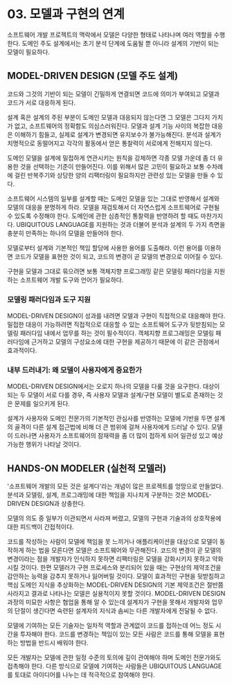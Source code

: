 # 03. 모델과 구현의 연계

소프트웨어 개발 프로젝트의 맥락에서 모델은 다양한 형태로 나타나며 여러 역할을 수행한다.
도메인 주도 설계에서는 초기 분석 단계에 도움될 뿐 아니라 설계의 기반이 되는 모델이 필요하다.

## MODEL-DRIVEN DESIGN (모델 주도 설계)

코드와 그것의 기반이 되는 모델이 긴밀하게 연결되면 코드에 의미가 부여되고 모델과 코드가 서로 대응하게 된다.

설계 혹은 설계의 주된 부분이 도메인 모델과 대응되지 않는다면 그 모델은 그다지 가치가 없고, 소프트웨어의 정확함도 의심스러워진다.
모델과 설계 기능 사이의 복잡한 대응은 이해하기 힘들고, 실제로 설계가 변경되면 유지보수가 불가능해진다.
분석과 설계가 치명적으로 동떨어지고 각각의 활동에서 얻은 통찰력이 서로에게 전해지지 않는다.

도메인 모델을 설계에 밀접하게 연관시키는 원칙을 강제하면 각종 모델 가운데 좀 더 유용한 것을 선택하는 기준이 만들어진다.
이를 위해서 많은 고민이 필요하고 보통 수차례에 걸린 반복주기와 상당한 양의 리팩터링이 필요하지만 관련성 있는 모델을 만들 수 있다.

소프트웨어 시스템의 일부를 설계할 때는 도메인 모델을 있는 그대로 반영해서 설계와 모델의 대응을 분명하게 하라.
모델을 재검토해서 더 자연스럽게 소프트웨어로 구현될 수 있도록 수정해야 한다.
도메인에 관한 심층적인 통찰력을 반영하려 할 때도 마찬가지다.
UBIQUITOUS LANGUAGE를 지원하는 것과 더불어 분석과 설계의 두 가지 측면을 충분히 만족하는 하나의 모델을 만들어야 한다.

모델로부터 설계와 기본적인 책임 할당에 사용한 용어를 도출해라.
이런 용어를 이용하면 코드가 모델을 표현한 것이 되고, 코드의 변경이 곧 모델의 변경으로 이어질 수 있다.

구현을 모델과 그대로 묶으려면 보통 객체지향 프로그래밍 같은 모델링 패러다임을 지원하는 소프트웨어 개발 도구와 언어가 필요하다.


### 모델링 패러다임과 도구 지원

MODEL-DRIVEN DESIGN이 성과를 내려면 모델과 구현이 직접적으로 대응해야 한다.
밀접한 대응이 가능하려면 직접적으로 대응할 수 있는 소프트웨어 도구가 뒷받침되는 모델링 패러다임 내에서 업무를 하는 것이 필수적이다.
객체지향 프로그래밍은 모델링 패러다임에 근거하고 모델의 구성요소에 대한 구현을 제공하기 때문에 이 같은 관점에서 효과적이다.


### 내부 드러내기: 왜 모델이 사용자에게 중요한가

MODEL-DRIVEN DESIGN에서는 오로지 하나의 모델을 다룰 것을 요구한다.
대상이 되는 두 모델이 서로 다를 경우, 즉 사용자 모델과 설계/구현 모델이 별도로 존재하는 것은 문제를 일으키게 된다. 

설계가 사용자와 도메인 전문가의 기본적인 관심사를 반영하는 모델에 기반을 두면 설계의 골격이 다른 설계 접근법에 비해 더 큰 범위에 걸쳐 사용자에게 드러날 수 있다.
모델이 드러나면 사용자가 소프트웨어의 잠재력을 좀 더 많이 접하게 되어 일관성 있고 예상 가능한 행위가 나타날 것이다.


## HANDS-ON MODELER (실천적 모델러)

'소프트웨어 개발의 모든 것은 설계다'라는 개념이 많은 프로젝트를 엉망으로 만들었다. 
분석과 모델링, 설계, 프로그래밍에 대한 책임을 지나치게 구분하는 것은 MODEL-DRIVEN DESIGN과 상충한다.

모델의 의도 중 일부가 이관되면서 사라져 버렸고, 모델의 구현과 기술과의 상호작용에 대한 피드백이 간접적이다.

코드를 작성하는 사람이 모델에 책임을 못 느끼거나 애플리케이션을 대상으로 모델이 동작하게 하는 법을 모른다면 모델은 소프트웨어와 무관해진다.
코드의 변경이 곧 모델의 변경이라는 점을 개발자가 인식하지 못하면 리팩터링은 모델을 강화시키지 못하고 약화시킬 것이다.
한편 모델러가 구현 프로세스와 분리되어 있을 때는 구현상의 제약조건을 감안하는 능력을 감추지 못하거나 잃어버릴 것이다. 
모델이 효과적인 구현을 뒷받침하고 핵심 도메인 지식을 추상화하는 MODEL-DRIVEN DESIGN의 기본 제약조건은 절반쯤 사라지고 결과로 나타나는 모델은 실용적이지 못할 것이다.
MODEL-DRIVEN DESIGN 과정의 미묘한 사항은 협업을 통해 알 수 있는데 설계자가 구현을 못해서 개발자와 업무의 단절이 생긴다면 숙련된 설계자의 지식과 솜씨는 다른 개발자에게 전달될 수 없다.

모델에 기여하는 모든 기술자는 일차적 역할과 관계없이 코드를 접하는데 어느 정도 시간을 투자해야 한다. 
코드를 변경하는 책임이 있는 모든 사람은 코드를 통해 모델을 표현하는 방법을 반드시 배워야 한다.

모든 개발자는 모델에 관한 일정 수준의 토의에 깊이 관여해야 하며 도메인 전문가와도 접촉해야 한다.
다른 방식으로 모델에 기여하는 사람들은 UBIQUITOUS LANGUAGE를 토대로 아이디어를 나누는 데 적극적으로 참여해야 한다.




